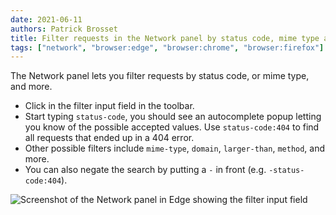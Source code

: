```yaml
---
date: 2021-06-11
authors: Patrick Brosset
title: Filter requests in the Network panel by status code, mime type and more
tags: ["network", "browser:edge", "browser:chrome", "browser:firefox"]
---
```

The Network panel lets you filter requests by status code, or mime type, and more.

* Click in the filter input field in the toolbar.
* Start typing `status-code`, you should see an autocomplete popup letting you know of the possible accepted values. Use `status-code:404` to find all requests that ended up in a 404 error.
* Other possible filters include `mime-type`, `domain`, `larger-than`, `method`, and more.
* You can also negate the search by putting a `-` in front (e.g. `-status-code:404`).

![Screenshot of the Network panel in Edge showing the filter input field](/assets/img/filter-network-requests.png)